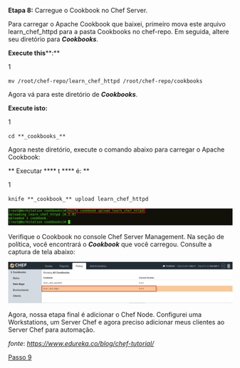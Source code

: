**Etapa 8:** Carregue o Cookbook no Chef Server.

Para carregar o Apache Cookbook que baixei, primeiro mova este arquivo learn\_chef\_httpd para a pasta Cookbooks no chef-repo. Em seguida, altere seu diretório para **_Cookbooks_**.

**Execute t****h****is****:**

1

`mv /root/chef-repo/learn_chef_httpd /root/chef-repo/cookbooks`

Agora vá para este diretório de **_Cookbooks_**.

**Execute isto:**

1

`cd **_cookbooks_** `

Agora neste diretório, execute o comando abaixo para carregar o Apache Cookbook:

** Executar **** t **** é: **

1

`knife **_cookbook_** upload learn_chef_httpd`

![Upload Apache Cookbook - Chef Tutorial](images/chef-08-01.png)

Verifique o Cookbook no console Chef Server Management. Na seção de política, você encontrará o **_Cookbook_** que você carregou. Consulte a captura de tela abaixo:

![Guia de política do Server Chef - Tutorial do Chef](images/chef-08-02.png)

Agora, nossa etapa final é adicionar o Chef Node. Configurei uma Workstations, um Server Chef e agora preciso adicionar meus clientes ao Server Chef para automação.

_fonte_: _https://www.edureka.co/blog/chef-tutorial/_

[Passo 9](09-steps.md)